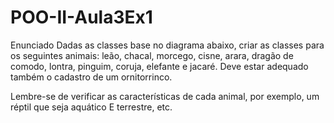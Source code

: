 # POO-II-Aula3Ex1
Enunciado
Dadas as classes base no diagrama abaixo, criar as classes para os seguintes animais: leão, chacal, morcego, cisne, arara, dragão de comodo, lontra, pinguim, coruja, elefante e jacaré. Deve estar adequado também o cadastro de um ornitorrinco.

Lembre-se de verificar as características de cada animal, por exemplo, um réptil que seja aquático E terrestre, etc.
